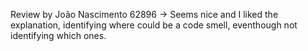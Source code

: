Review by João Nascimento 62896 -> Seems nice and I liked the explanation, identifying where could be a code smell, eventhough not identifying which ones.
